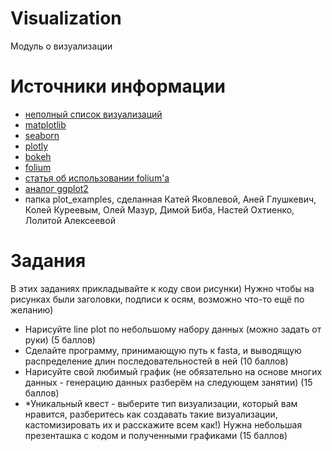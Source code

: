 # Visualization
Модуль о визуализации


# Источники информации
* [неполный список визуализаций](https://visme.co/blog/types-of-graphs/)
* [matplotlib](https://matplotlib.org/)
* [seaborn](https://seaborn.pydata.org/)
* [plotly](https://plot.ly/python/)
* [bokeh](https://docs.bokeh.org/en/latest/index.html)
* [folium](https://python-visualization.github.io/folium/)
* [статья об использовании folium'а](https://proglib.io/p/python-web-map/)
* [аналог ggplot2](https://github.com/yhat/ggpy)
* папка plot_examples, сделанная Катей Яковлевой, Аней Глушкевич, Колей Куреевым,
Олей Мазур, Димой Биба, Настей Охтиенко, Лолитой Алексеевой


# Задания
В этих заданиях прикладывайте к коду свои рисунки) Нужно чтобы на рисунках
были заголовки, подписи к осям, возможно что-то ещё по желанию)
* Нарисуйте line plot по небольшому набору данных (можно задать от руки)
(5 баллов)
* Сделайте программу, принимающую путь к fasta, и выводящую распределение
длин последовательностей в ней
(10 баллов)
* Нарисуйте свой любимый график (не обязательно на основе многих данных -
генерацию данных разберём на следующем занятии)
(15 баллов)
* *Уникальный квест - выберите тип визуализации, который вам нравится,
разберитесь как создавать такие визуализации, кастомизировать их и расскажите
всем как!) Нужна небольшая презенташка с кодом и полученными графиками
(15 баллов)
